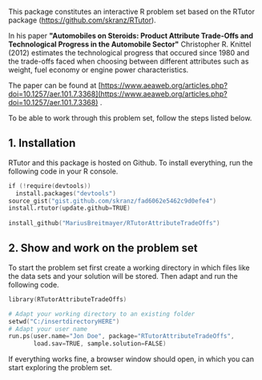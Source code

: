 This package constitutes an interactive R problem set based on the RTutor package (https://github.com/skranz/RTutor). 

In his paper **"Automobiles on Steroids: Product Attribute Trade-Offs and Technological Progress in the Automobile Sector"**  Christopher R. Knittel (2012) estimates the technological progress that occured since 1980 and the trade-offs faced when choosing between different attributes such as weight, fuel economy or engine power characteristics.

The paper can be found at [https://www.aeaweb.org/articles.php?doi=10.1257/aer.101.7.3368](https://www.aeaweb.org/articles.php?doi=10.1257/aer.101.7.3368) . 

To be able to work through this problem set, follow the steps listed below.


## 1. Installation

RTutor and this package is hosted on Github. To install everything, run the following code in your R console.
```s
if (!require(devtools))
  install.packages("devtools")
source_gist("gist.github.com/skranz/fad6062e5462c9d0efe4")
install.rtutor(update.github=TRUE)
  
install_github("MariusBreitmayer/RTutorAttributeTradeOffs")
```

## 2. Show and work on the problem set
To start the problem set first create a working directory in which files like the data sets and your solution will be stored. Then adapt and run the following code.
```s
library(RTutorAttributeTradeOffs)

# Adapt your working directory to an existing folder
setwd("C:/insertdirectoryHERE")
# Adapt your user name
run.ps(user.name="Jon Doe", package="RTutorAttributeTradeOffs",
       load.sav=TRUE, sample.solution=FALSE)
```
If everything works fine, a browser window should open, in which you can start exploring the problem set.
